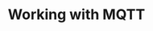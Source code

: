 ---
layout: full.html
algolia: true
title: Working with MQTT
description: Working with MQTT
order: 2700
---